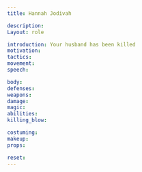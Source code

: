 ```yaml
---
title: Hannah Jodivah

description: 
Layout: role

introduction: Your husband has been killed 
motivation: 
tactics: 
movement:
speech:

body:
defenses: 
weapons: 
damage:
magic: 
abilities:
killing_blow: 

costuming: 
makeup:
props: 

reset:
---
```

